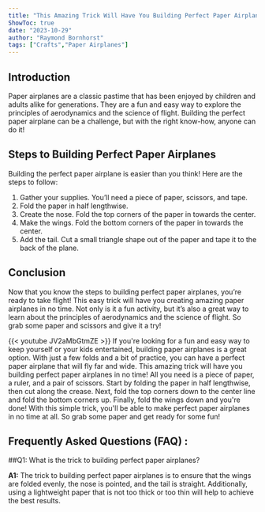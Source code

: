 ```yaml
---
title: "This Amazing Trick Will Have You Building Perfect Paper Airplanes in No Time!"
ShowToc: true 
date: "2023-10-29"
author: "Raymond Bornhorst" 
tags: ["Crafts","Paper Airplanes"]
---
```

## Introduction 

Paper airplanes are a classic pastime that has been enjoyed by children and adults alike for generations. They are a fun and easy way to explore the principles of aerodynamics and the science of flight. Building the perfect paper airplane can be a challenge, but with the right know-how, anyone can do it! 

## Steps to Building Perfect Paper Airplanes 

Building the perfect paper airplane is easier than you think! Here are the steps to follow: 

1. Gather your supplies. You’ll need a piece of paper, scissors, and tape. 
2. Fold the paper in half lengthwise. 
3. Create the nose. Fold the top corners of the paper in towards the center. 
4. Make the wings. Fold the bottom corners of the paper in towards the center. 
5. Add the tail. Cut a small triangle shape out of the paper and tape it to the back of the plane. 

## Conclusion 

Now that you know the steps to building perfect paper airplanes, you’re ready to take flight! This easy trick will have you creating amazing paper airplanes in no time. Not only is it a fun activity, but it’s also a great way to learn about the principles of aerodynamics and the science of flight. So grab some paper and scissors and give it a try!

{{< youtube JV2aMbGtmZE >}} 
If you're looking for a fun and easy way to keep yourself or your kids entertained, building paper airplanes is a great option. With just a few folds and a bit of practice, you can have a perfect paper airplane that will fly far and wide. This amazing trick will have you building perfect paper airplanes in no time! All you need is a piece of paper, a ruler, and a pair of scissors. Start by folding the paper in half lengthwise, then cut along the crease. Next, fold the top corners down to the center line and fold the bottom corners up. Finally, fold the wings down and you're done! With this simple trick, you'll be able to make perfect paper airplanes in no time at all. So grab some paper and get ready for some fun!

## Frequently Asked Questions (FAQ) :
##Q1: What is the trick to building perfect paper airplanes?

**A1:** The trick to building perfect paper airplanes is to ensure that the wings are folded evenly, the nose is pointed, and the tail is straight. Additionally, using a lightweight paper that is not too thick or too thin will help to achieve the best results.





